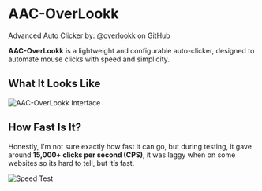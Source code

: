 # AAC-OverLookk
Advanced Auto Clicker by: [@overlookk](https://github.com/overlookk) on GitHub

**AAC-OverLookk** is a lightweight and configurable auto-clicker, designed to automate mouse clicks with speed and simplicity.

## What It Looks Like
![AAC-OverLookk Interface](https://github.com/user-attachments/assets/82e2e369-23c7-4698-8e71-bffa754a25b2)

## How Fast Is It?
Honestly, I'm not sure exactly how fast it can go, but during testing, it gave around **15,000+ clicks per second (CPS)**, it was laggy when on some websites so its hard to tell, but it’s fast.

![Speed Test](https://github.com/user-attachments/assets/b3f65c3f-8792-4df3-83ca-7fd3fb310a8c)
